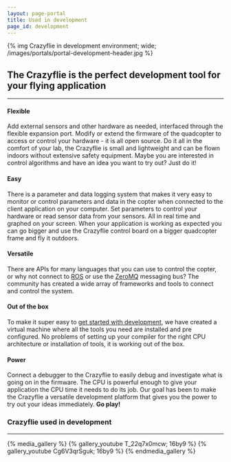 ```yaml
---
layout: page-portal
title: Used in development
page_id: development
---
```


{% img Crazyflie in development environment; wide; /images/portals/portal-development-header.jpg %}

## The Crazyflie is the perfect development tool for your flying application
------

#### Flexible
Add external sensors and other hardware as needed, interfaced through the flexible expansion
port. Modify or extend the firmware of the quadcopter to access or control your
hardware - it is all open source. Do it all in the comfort of your lab, the Crazyflie is small and lightweight and can be flown indoors without
extensive safety equipment. Maybe you are interested in control algorithms and have an idea you want to try out? Just do it!

#### Easy
There is a parameter and data logging system that makes it very easy to monitor
or control parameters and data in the copter when connected to the client
application on your computer. Set parameters to control your hardware or
read sensor data from your sensors. All in real time and graphed on your screen.
When your application is working as expected you can go bigger and use the Crazyflie
control board on a bigger quadcopter frame and fly it outdoors.

#### Versatile
There are APIs for many languages that you can use to control the copter, or
why not connect to [ROS](http://www.ros.org/) or use the
[ZeroMQ](http://zeromq.org/) messaging bus? The community has
created a wide array of frameworks and tools to connect and control the system.

#### Out of the box
To make it super easy to [get started with development](/tutorials/getting-started-with-development/), we have created a
virtual machine where all the tools you need are installed and pre configured.
No problems of setting up your compiler for the right CPU architecture or
installation of tools, it is working out of the box.

#### Power
Connect a debugger to the Crazyflie to easily debug and investigate what is
going on in the firmware. The CPU is powerful enough to give your application the
CPU time it needs to do its job. Our goal has been to make the Crazyflie a versatile development platform that gives you the power to try out your ideas immediately.
**Go play!**

### Crazyflie used in development
---

{% media_gallery %}
{% gallery_youtube T_22q7x0mcw; 16by9 %}
{% gallery_youtube Cg6V3qrSguk; 16by9 %}
{% endmedia_gallery %}
